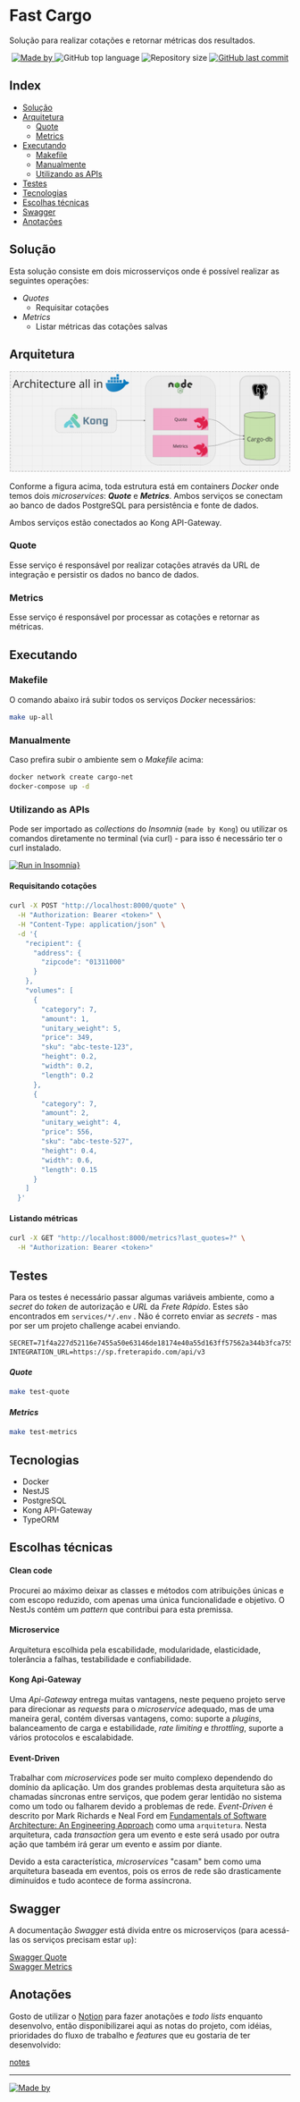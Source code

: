 # Fast Cargo

Solução para realizar cotações e retornar métricas dos resultados.

<div align="center">
  <p align="center">
  <a href="https://www.linkedin.com/in/lucasfdcampos/">
    <img alt="Made by" src="https://img.shields.io/badge/made%20by-Lucas%20Campos-%23FF5733">
  </a>
  <img alt="GitHub top language" src="https://img.shields.io/github/languages/top/lucasfdcampos/fast-cargo?color=%23FF5733">
  <img alt="Repository size" src="https://img.shields.io/github/repo-size/lucasfdcampos/fast-cargo?color=%23FF5733">
  <a href="https://github.com/lucasfdcampos/fast-cargo/commits/master">
    <img alt="GitHub last commit" src="https://img.shields.io/github/last-commit/lucasfdcampos/fast-cargo?color=%23FF5733">
  </a>
  </p>
</div>

## Index
- [Solução](#solução)
- [Arquitetura](#arquitetura)
  * [Quote](#quote)
  * [Metrics](#metrics)
- [Executando](#executando)
  * [Makefile](#makefile)
  * [Manualmente](#manualmente)
  * [Utilizando as APIs](#utilizando-as-apis)
- [Testes](#testes)
- [Tecnologias](#tecnologias)
- [Escolhas técnicas](#escolhas-técnicas)
- [Swagger](#swagger)
- [Anotações](#anotações)

## Solução
Esta solução consiste em dois microsserviços onde é possível realizar as seguintes operações:

- _Quotes_
  - Requisitar cotações
- _Metrics_
  - Listar métricas das cotações salvas

## Arquitetura

![image info](./architecture.png)

Conforme a figura acima, toda estrutura está em containers _Docker_ onde temos dois _microservices_: **_Quote_** e **_Metrics_**. Ambos serviços se conectam ao banco de dados PostgreSQL para persistência e fonte de dados. 

Ambos serviços estão conectados ao Kong API-Gateway.

### Quote

Esse serviço é responsável por realizar cotações através da URL de integração e 
persistir os dados no banco de dados.

### Metrics

Esse serviço é responsável por processar as cotações e retornar as métricas.

## Executando

### Makefile

O comando abaixo irá subir todos os serviços _Docker_ necessários:

```bash
make up-all
```

### Manualmente

Caso prefira subir o ambiente sem o _Makefile_ acima:

```bash
docker network create cargo-net
docker-compose up -d
```

### Utilizando as APIs

Pode ser importado as _collections_ do _Insomnia_ (``made by Kong``) ou utilizar os comandos diretamente no terminal (via curl) - para isso é necessário ter o curl instalado.

[![Run in Insomnia}](https://insomnia.rest/images/run.svg)](https://insomnia.rest/run/?label=Fast%20Cargo&uri=https%3A%2F%2Fraw.githubusercontent.com%2Flucasfdcampos%2Ffast-cargo%2Fmaster%2Fcargo_insomnia.json)

#### Requisitando cotações

```bash
curl -X POST "http://localhost:8000/quote" \
  -H "Authorization: Bearer <token>" \
  -H "Content-Type: application/json" \
  -d '{
    "recipient": {
      "address": {
        "zipcode": "01311000"
      }
    },
    "volumes": [
      {
        "category": 7,
        "amount": 1,
        "unitary_weight": 5,
        "price": 349,
        "sku": "abc-teste-123",
        "height": 0.2,
        "width": 0.2,
        "length": 0.2
      },
      {
        "category": 7,
        "amount": 2,
        "unitary_weight": 4,
        "price": 556,
        "sku": "abc-teste-527",
        "height": 0.4,
        "width": 0.6,
        "length": 0.15
      }
    ]
  }'

```

#### Listando métricas

```bash
curl -X GET "http://localhost:8000/metrics?last_quotes=?" \
  -H "Authorization: Bearer <token>"

```


## Testes
Para os testes é necessário passar algumas variáveis ambiente, como a _secret_ do _token_ de autorização e _URL_ da *Frete Rápido*. Estes são encontrados em ``services/*/.env`` . Não é correto enviar as _secrets_ - mas por ser um projeto challenge acabei enviando.

```env
SECRET=71f4a227d52116e7455a50e63146de18174e40a55d163ff57562a344b3fca755
INTEGRATION_URL=https://sp.freterapido.com/api/v3
```

#### _Quote_

```bash
make test-quote
```

#### _Metrics_

```bash
make test-metrics
```

## Tecnologias
- Docker
- NestJS
- PostgreSQL
- Kong API-Gateway
- TypeORM

## Escolhas técnicas

#### Clean code
Procurei ao máximo deixar as classes e métodos com atribuições únicas e com escopo reduzido, com apenas uma única funcionalidade e objetivo. O NestJs contém um _pattern_  que contribui para esta premissa.

#### Microservice
Arquitetura escolhida pela escabilidade, modularidade, elasticidade, tolerância a falhas, testabilidade e confiabilidade.

#### Kong Api-Gateway
Uma _Api-Gateway_ entrega muitas vantagens, neste pequeno projeto serve para direcionar as _requests_ para o _microservice_ adequado, mas de uma maneira geral, contém diversas vantagens, como: suporte a _plugins_, balanceamento de carga e estabilidade, _rate limiting_ e _throttling_, suporte a vários protocolos e escalabidade.


#### Event-Driven
Trabalhar com _microservices_ pode ser muito complexo dependendo do domínio da aplicação. Um dos grandes problemas desta arquitetura são as chamadas síncronas entre serviços, que podem gerar lentidão no sistema como um todo ou falharem devido a problemas de rede. _Event-Driven_ é descrito por Mark Richards e Neal Ford em [Fundamentals of Software Architecture: An Engineering Approach](https://www.goodreads.com/book/show/44144493-fundamentals-of-software-architecture) como uma `arquitetura`. Nesta arquitetura, cada _transaction_ gera um evento e este será usado por outra ação que também irá gerar um evento e assim por diante.

Devido a esta característica, _microservices_ "casam" bem como uma arquitetura baseada em eventos, pois os erros de rede são drasticamente diminuídos e tudo acontece de forma assíncrona.


## Swagger

A documentação _Swagger_ está divida entre os microserviços (para acessá-las os serviços precisam estar ``up``):

<a href="http://localhost:3000/swagger" target="_blank">Swagger Quote</a>
<br />
<a href="http://localhost:3010/swagger" target="_blank">Swagger Metrics</a>


## Anotações

Gosto de utilizar o [Notion](https://www.notion.so/) para fazer anotações e _todo lists_ enquanto desenvolvo, então disponibilizarei aqui as notas do projeto, com idéias, prioridades do fluxo de trabalho e _features_ que eu gostaria de ter desenvolvido:

[notes](https://amplified-subway-859.notion.site/FastCargo-4781919d5ca74c228cba9e39c26f97f8?pvs=4)

---
<p align="auto">
  <a href="https://www.linkedin.com/in/lucasfdcampos/">
    <img alt="Made by" src=https://img.shields.io/badge/LinkedIn-0077B5?style=for-the-badge&logo=linkedin&logoColor=white>
  </a>
</p>
